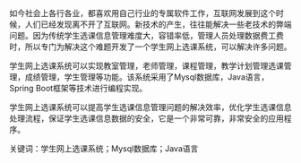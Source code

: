 如今社会上各行各业，都喜欢用自己行业的专属软件工作，互联网发展到这个时候，人们已经发现离不开了互联网。新技术的产生，往往能解决一些老技术的弊端问题。因为传统学生选课信息管理难度大，容错率低，管理人员处理数据费工费时，所以专门为解决这个难题开发了一个学生网上选课系统，可以解决许多问题。

学生网上选课系统可以实现教室管理，老师管理，课程管理，教学计划管理选课管理，成绩管理，学生管理等功能。该系统采用了Mysql数据库，Java语言，Spring Boot框架等技术进行编程实现。

学生网上选课系统可以提高学生选课信息管理问题的解决效率，优化学生选课信息处理流程，保证学生选课信息数据的安全，它是一个非常可靠，非常安全的应用程序。

关键词：学生网上选课系统；Mysql数据库；Java语言
